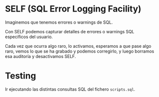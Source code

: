 # SELF (SQL Error Logging Facility)

Imaginemos que tenemos errores o warnings de SQL.

Con SELF podemos capturar detalles de errores o warnings SQL específicos del usuario.

Cada vez que ocurra algo raro, lo activamos, esperamos a que pase algo raro, vemos lo que se ha grabado y podemos corregirlo, y luego borramos esa auditoría y desactivamos SELF.

# Testing

Ir ejecutando las distintas consultas SQL del fichero `scripts.sql`.
